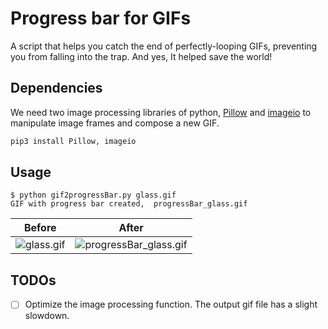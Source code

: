 # Progress bar for GIFs

A script that helps you catch the end of perfectly-looping GIFs, preventing you from falling into the trap. And yes, It helped save the world!

## Dependencies

We need two image processing libraries of python, [Pillow](https://pillow.readthedocs.io/en/4.1.x/) and [imageio](http://imageio.readthedocs.io/en/latest/installation.html) to manipulate image frames and compose a new GIF.

```python
pip3 install Pillow, imageio
```

## Usage
```
$ python gif2progressBar.py glass.gif
GIF with progress bar created,  progressBar_glass.gif
```

| Before | After |
| --- | --- |
| ![glass.gif](https://github.com/ustundag/Progress-bar-for-GIFs/blob/master/glass.gif?raw=true) | ![progressBar_glass.gif](https://github.com/ustundag/Progress-bar-for-GIFs/blob/master/progressBar_glass.gif) |

## TODOs
- [ ] Optimize the image processing function. The output gif file has a slight slowdown.

